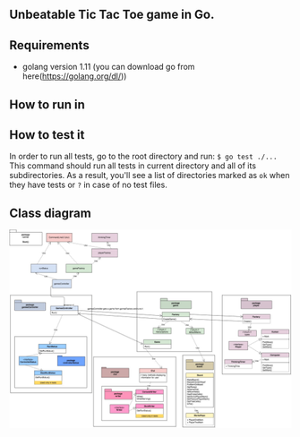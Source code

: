 ## Unbeatable Tic Tac Toe game in Go.

## Requirements
- golang version 1.11 (you can download go from here(https://golang.org/dl/))

## How to run in

## How to test it
In order to run all tests, go to the root directory and run: `$ go test ./...`
This command should run all tests in current directory and all of its subdirectories.
As a result, you'll see a list of directories marked as `ok` when they have tests or `?` in case of no test files.

## Class diagram
![Class Diagram](gotictactoe.jpg)